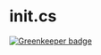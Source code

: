 # init.cs

[![Greenkeeper badge](https://badges.greenkeeper.io/zanjs/init.cs.svg)](https://greenkeeper.io/)
